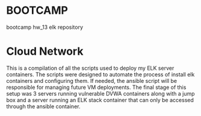 # BOOTCAMP
bootcamp hw_13 elk repository
# Cloud Network
This is a compilation of all the scripts used to deploy my ELK server containers.
The scripts were designed to automate the process of install elk containers and configuring them. If needed, the ansible script will be responsible for managing future VM deployments.
The final stage of this setup was 3 servers running vulnerable DVWA containers along with a jump box and a server running an ELK stack container that can only be accessed through the ansible container.
